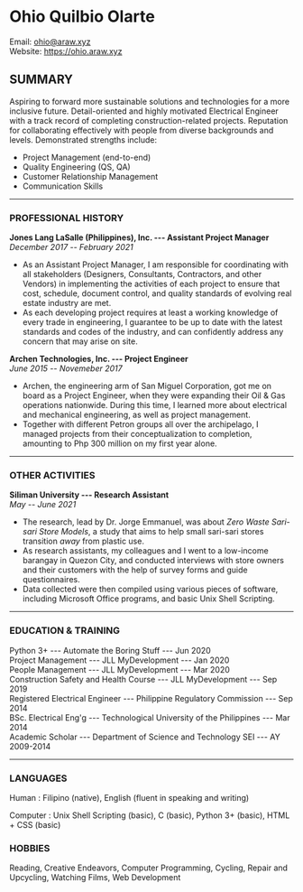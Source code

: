 # **Ohio Quilbio Olarte**
Email: ohio@araw.xyz  
Website: https://ohio.araw.xyz  

## SUMMARY
Aspiring to forward more sustainable solutions and technologies for a more inclusive future.
Detail-oriented and highly motivated Electrical Engineer with a track record of completing construction-related projects.
Reputation for collaborating effectively with people from diverse backgrounds and levels.
Demonstrated strengths include:

- Project Management (end-to-end)
- Quality Engineering (QS, QA)
- Customer Relationship Management
- Communication Skills

---

### PROFESSIONAL HISTORY

**Jones Lang LaSalle (Philippines), Inc. --- Assistant Project Manager**  
*December 2017 -- February 2021*

- As an Assistant Project Manager, I am responsible for coordinating with all stakeholders (Designers, Consultants, Contractors, and other Vendors) in implementing the activities of each project to ensure that cost, schedule, document control, and quality standards of evolving real estate industry are met.
- As each developing project requires at least a working knowledge of every trade in engineering, I guarantee to be up to date with the latest standards and codes of the industry, and can confidently address any concern that may arise on site.

**Archen Technologies, Inc. --- Project Engineer**  
*June 2015 -- Novemeber 2017*

- Archen, the engineering arm of San Miguel Corporation, got me on board as a Project Engineer, when they were expanding their Oil & Gas operations nationwide.
During this time, I learned more about electrical and mechanical engineering, as well as project management.
- Together with different Petron groups all over the archipelago, I managed projects from their conceptualization to completion, amounting to Php 300 million on my first year alone.

---

### OTHER ACTIVITIES

**Siliman University --- Research Assistant**  
*May -- June 2021*  

- The research, lead by Dr. Jorge Emmanuel, was about *Zero Waste Sari-sari Store Models*,
a study that aims to help small sari-sari stores transition *away* from plastic use.
- As research assistants, my colleagues and I went to a low-income barangay in Quezon City,
and conducted interviews with store owners and their customers with the help of survey forms and guide questionnaires.
- Data collected were then compiled using various pieces of software,
including Microsoft Office programs, and basic Unix Shell Scripting.

---

### EDUCATION & TRAINING
Python 3+ --- Automate the Boring Stuff --- Jun 2020  
Project Management --- JLL MyDevelopment --- Jan 2020  
People Management --- JLL MyDevelopment --- Mar 2020  
Construction Safety and Health Course --- JLL MyDevelopment --- Sep 2019  
Registered Electrical Engineer --- Philippine Regulatory Commission --- Sep 2014  
BSc. Electrical Eng'g --- Technological University of the Philippines --- Mar 2014  
Academic Scholar --- Department of Science and Technology SEI --- AY 2009-2014

---

### LANGUAGES
Human
: Filipino (native), English (fluent in speaking and writing)  

Computer
: Unix Shell Scripting (basic), C (basic), Python 3+ (basic), HTML + CSS (basic)

### HOBBIES
Reading, Creative Endeavors, Computer Programming, Cycling, Repair and Upcycling, Watching Films, Web Development

